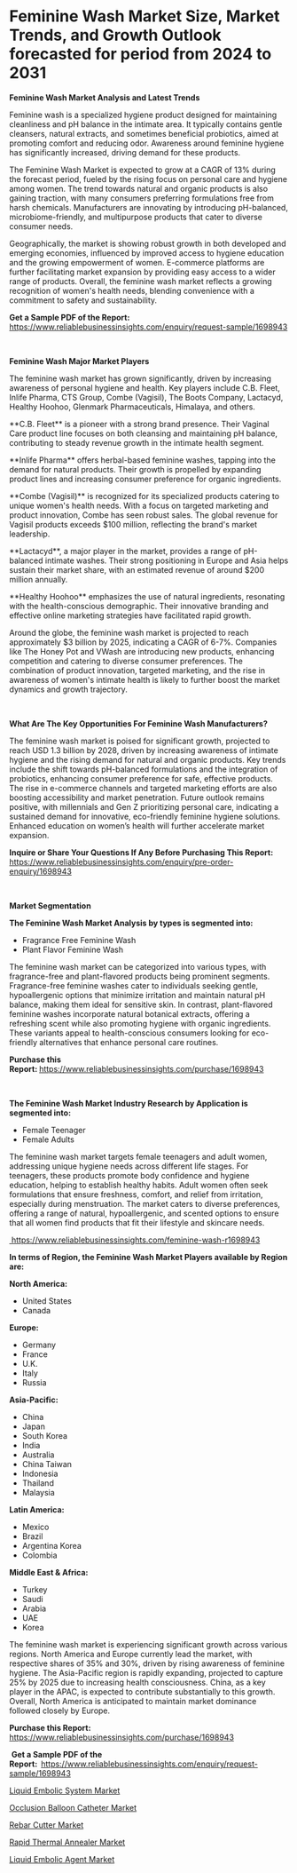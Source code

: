 <p><h1>Feminine Wash Market Size, Market Trends, and Growth Outlook forecasted for period from 2024 to 2031</h1></p><p><strong>Feminine Wash Market Analysis and Latest Trends</strong></p>
<p><p>Feminine wash is a specialized hygiene product designed for maintaining cleanliness and pH balance in the intimate area. It typically contains gentle cleansers, natural extracts, and sometimes beneficial probiotics, aimed at promoting comfort and reducing odor. Awareness around feminine hygiene has significantly increased, driving demand for these products.</p><p>The Feminine Wash Market is expected to grow at a CAGR of 13% during the forecast period, fueled by the rising focus on personal care and hygiene among women. The trend towards natural and organic products is also gaining traction, with many consumers preferring formulations free from harsh chemicals. Manufacturers are innovating by introducing pH-balanced, microbiome-friendly, and multipurpose products that cater to diverse consumer needs. </p><p>Geographically, the market is showing robust growth in both developed and emerging economies, influenced by improved access to hygiene education and the growing empowerment of women. E-commerce platforms are further facilitating market expansion by providing easy access to a wider range of products. Overall, the feminine wash market reflects a growing recognition of women's health needs, blending convenience with a commitment to safety and sustainability.</p></p>
<p><strong>Get a Sample PDF of the Report:&nbsp;</strong> <a href="https://www.reliablebusinessinsights.com/enquiry/request-sample/1698943?utm_campaign=1721&utm_medium=2&utm_source=Github&utm_content=ia&utm_term=20102024&utm_id=feminine-wash">https://www.reliablebusinessinsights.com/enquiry/request-sample/1698943</a></p>
<p>&nbsp;</p>
<p><strong>Feminine Wash Major Market Players</strong></p>
<p><p>The feminine wash market has grown significantly, driven by increasing awareness of personal hygiene and health. Key players include C.B. Fleet, Inlife Pharma, CTS Group, Combe (Vagisil), The Boots Company, Lactacyd, Healthy Hoohoo, Glenmark Pharmaceuticals, Himalaya, and others. </p><p>**C.B. Fleet** is a pioneer with a strong brand presence. Their Vaginal Care product line focuses on both cleansing and maintaining pH balance, contributing to steady revenue growth in the intimate health segment.</p><p>**Inlife Pharma** offers herbal-based feminine washes, tapping into the demand for natural products. Their growth is propelled by expanding product lines and increasing consumer preference for organic ingredients.</p><p>**Combe (Vagisil)** is recognized for its specialized products catering to unique women's health needs. With a focus on targeted marketing and product innovation, Combe has seen robust sales. The global revenue for Vagisil products exceeds $100 million, reflecting the brand's market leadership.</p><p>**Lactacyd**, a major player in the market, provides a range of pH-balanced intimate washes. Their strong positioning in Europe and Asia helps sustain their market share, with an estimated revenue of around $200 million annually.</p><p>**Healthy Hoohoo** emphasizes the use of natural ingredients, resonating with the health-conscious demographic. Their innovative branding and effective online marketing strategies have facilitated rapid growth.</p><p>Around the globe, the feminine wash market is projected to reach approximately $3 billion by 2025, indicating a CAGR of 6-7%. Companies like The Honey Pot and VWash are introducing new products, enhancing competition and catering to diverse consumer preferences. The combination of product innovation, targeted marketing, and the rise in awareness of women's intimate health is likely to further boost the market dynamics and growth trajectory.</p></p>
<p>&nbsp;</p>
<p><strong>What Are The Key Opportunities For Feminine Wash Manufacturers?</strong></p>
<p><p>The feminine wash market is poised for significant growth, projected to reach USD 1.3 billion by 2028, driven by increasing awareness of intimate hygiene and the rising demand for natural and organic products. Key trends include the shift towards pH-balanced formulations and the integration of probiotics, enhancing consumer preference for safe, effective products. The rise in e-commerce channels and targeted marketing efforts are also boosting accessibility and market penetration. Future outlook remains positive, with millennials and Gen Z prioritizing personal care, indicating a sustained demand for innovative, eco-friendly feminine hygiene solutions. Enhanced education on women’s health will further accelerate market expansion.</p></p>
<p><strong>Inquire or Share Your Questions If Any Before Purchasing This Report:</strong> <a href="https://www.reliablebusinessinsights.com/enquiry/pre-order-enquiry/1698943?utm_campaign=1721&utm_medium=2&utm_source=Github&utm_content=ia&utm_term=20102024&utm_id=feminine-wash">https://www.reliablebusinessinsights.com/enquiry/pre-order-enquiry/1698943</a></p>
<p>&nbsp;</p>
<p><strong>Market Segmentation</strong></p>
<p><strong>The Feminine Wash Market Analysis by types is segmented into:</strong></p>
<p><ul><li>Fragrance Free Feminine Wash</li><li>Plant Flavor Feminine Wash</li></ul></p>
<p><p>The feminine wash market can be categorized into various types, with fragrance-free and plant-flavored products being prominent segments. Fragrance-free feminine washes cater to individuals seeking gentle, hypoallergenic options that minimize irritation and maintain natural pH balance, making them ideal for sensitive skin. In contrast, plant-flavored feminine washes incorporate natural botanical extracts, offering a refreshing scent while also promoting hygiene with organic ingredients. These variants appeal to health-conscious consumers looking for eco-friendly alternatives that enhance personal care routines.</p></p>
<p><strong>Purchase this Report:&nbsp;</strong><a href="https://www.reliablebusinessinsights.com/purchase/1698943?utm_campaign=1721&utm_medium=2&utm_source=Github&utm_content=ia&utm_term=20102024&utm_id=feminine-wash">https://www.reliablebusinessinsights.com/purchase/1698943</a></p>
<p>&nbsp;</p>
<p><strong>The Feminine Wash Market Industry Research by Application is segmented into:</strong></p>
<p><ul><li>Female Teenager</li><li>Female Adults</li></ul></p>
<p><p>The feminine wash market targets female teenagers and adult women, addressing unique hygiene needs across different life stages. For teenagers, these products promote body confidence and hygiene education, helping to establish healthy habits. Adult women often seek formulations that ensure freshness, comfort, and relief from irritation, especially during menstruation. The market caters to diverse preferences, offering a range of natural, hypoallergenic, and scented options to ensure that all women find products that fit their lifestyle and skincare needs.</p></p>
<p><a href="https://www.reliablebusinessinsights.com/feminine-wash-r1698943?utm_campaign=1721&utm_medium=2&utm_source=Github&utm_content=ia&utm_term=20102024&utm_id=feminine-wash">&nbsp;https://www.reliablebusinessinsights.com/feminine-wash-r1698943</a></p>
<p><strong>In terms of Region, the Feminine Wash Market Players available by Region are:</strong></p>
<p>
    <p> <strong> North America: </strong>
        <ul>
            <li>United States</li>
            <li>Canada</li>
        </ul>
        </p> 
    <p> <strong> Europe: </strong>
        <ul>
            <li>Germany</li>
            <li>France</li>
            <li>U.K.</li>
            <li>Italy</li>
            <li>Russia</li>
        </ul>
        </p> 
    <p> <strong> Asia-Pacific: </strong>
        <ul>
            <li>China</li>
            <li>Japan</li>
            <li>South Korea</li>
            <li>India</li>
            <li>Australia</li>
            <li>China Taiwan</li>
            <li>Indonesia</li>
            <li>Thailand</li>
            <li>Malaysia</li>
        </ul>
        </p> 
    <p> <strong> Latin America: </strong>
        <ul>
            <li>Mexico</li>
            <li>Brazil</li>
            <li>Argentina Korea</li>
            <li>Colombia</li>
        </ul>
        </p> 
    <p> <strong> Middle East & Africa: </strong>
        <ul>
            <li>Turkey</li>
            <li>Saudi</li>
            <li>Arabia</li>
            <li>UAE</li>
            <li>Korea</li>
        </ul>
    </p>
    </p>
<p><p>The feminine wash market is experiencing significant growth across various regions. North America and Europe currently lead the market, with respective shares of 35% and 30%, driven by rising awareness of feminine hygiene. The Asia-Pacific region is rapidly expanding, projected to capture 25% by 2025 due to increasing health consciousness. China, as a key player in the APAC, is expected to contribute substantially to this growth. Overall, North America is anticipated to maintain market dominance followed closely by Europe.</p></p>
<p><strong>Purchase this Report: </strong><a href="https://www.reliablebusinessinsights.com/purchase/1698943?utm_campaign=1721&utm_medium=2&utm_source=Github&utm_content=ia&utm_term=20102024&utm_id=feminine-wash">https://www.reliablebusinessinsights.com/purchase/1698943</a></p>
<p>&nbsp;<strong>Get a Sample PDF of the Report:&nbsp;&nbsp;</strong><a href="https://www.reliablebusinessinsights.com/enquiry/request-sample/1698943?utm_campaign=1721&utm_medium=2&utm_source=Github&utm_content=ia&utm_term=20102024&utm_id=feminine-wash">https://www.reliablebusinessinsights.com/enquiry/request-sample/1698943</a></p>
<p><strong></strong></p>
<p><p><a href="https://www.linkedin.com/pulse/liquid-embolic-system-market-global-insights-sales-trends-tweqe?utm_campaign=1721&utm_medium=2&utm_source=Github&utm_content=ia&utm_term=20102024&utm_id=feminine-wash">Liquid Embolic System Market</a></p><p><a href="https://www.linkedin.com/pulse/occlusion-balloon-catheter-market-analysis-product-segmentation-fyone?utm_campaign=1721&utm_medium=2&utm_source=Github&utm_content=ia&utm_term=20102024&utm_id=feminine-wash">Occlusion Balloon Catheter Market</a></p><p><a href="https://issuu.com/reportprime-2/docs/rebar-cutter-market-size-2030.pptx_1764c721437b76?utm_campaign=1721&utm_medium=2&utm_source=Github&utm_content=ia&utm_term=20102024&utm_id=feminine-wash">Rebar Cutter Market</a></p><p><a href="https://issuu.com/reportprime-2/docs/rapid-thermal-annealer-market-size-_b885c29426eb8d?utm_campaign=1721&utm_medium=2&utm_source=Github&utm_content=ia&utm_term=20102024&utm_id=feminine-wash">Rapid Thermal Annealer Market</a></p><p><a href="https://www.linkedin.com/pulse/global-liquid-embolic-agent-market-size-trends-analysis-regional-balpe?utm_campaign=1721&utm_medium=2&utm_source=Github&utm_content=ia&utm_term=20102024&utm_id=feminine-wash">Liquid Embolic Agent Market</a></p></p>
